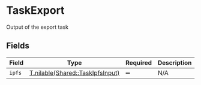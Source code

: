 # TaskExport

Output of the export task


## Fields

| Field                                                                    | Type                                                                     | Required                                                                 | Description                                                              |
| ------------------------------------------------------------------------ | ------------------------------------------------------------------------ | ------------------------------------------------------------------------ | ------------------------------------------------------------------------ |
| `ipfs`                                                                   | [T.nilable(Shared::TaskIpfsInput)](../../models/shared/taskipfsinput.md) | :heavy_minus_sign:                                                       | N/A                                                                      |